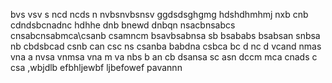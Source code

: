 bvs vsv s
ncd ncds n
nvbsnvbsnsv
ggdsdsghgmg
hdshdhmhmj
nxb cnb
cdndsbcnadnc
hdhhe
dnb bnewd
dnbqn
nsacbnsabcs
cnsabcnsabmca\csanb
csamncm
bsavbsabnsa
sb bsababs
bsabsan
snbsa
nb cbdsbcad
csnb can
csc ns
csanba
babdna
csbca
bc d nc d
vcand nmas 
vna a 
nvsa vnmsa
vna m
va
nbs b an
cb dsansa
sc asn
  dccm mca
  cnads c
  csa
  ,wbjdlb
  efbhljewbf
  ljbefowef
  pavannn
